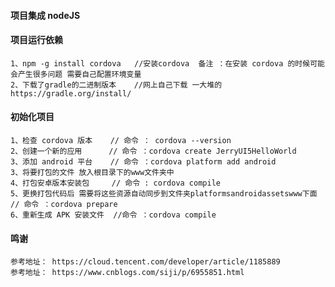 ﻿#### 项目集成 nodeJS

#### 项目运行依赖

    1、npm -g install cordova   //安装cordova  备注 ：在安装 cordova 的时候可能会产生很多问题 需要自己配置环境变量
    2、下载了gradle的二进制版本    //网上自己下载 一大堆的  https://gradle.org/install/

#### 初始化项目

    1、检查 cordova 版本    // 命令 ： cordova --version
    2、创建一个新的应用      // 命令 ：cordova create JerryUI5HelloWorld
    3、添加 android 平台    // 命令 ：cordova platform add android
    3、将要打包的文件 放入根目录下的www文件夹中
    4、打包安卓版本安装包     // 命令 : cordova compile
    5、更换打包代码后 需要将这些资源自动同步到文件夹platformsandroidassetswww下面    // 命令 ：cordova prepare
    6、重新生成 APK 安装文件  //命令 ：cordova compile

#### 鸣谢

    参考地址： https://cloud.tencent.com/developer/article/1185889
    参考地址： https://www.cnblogs.com/siji/p/6955851.html
